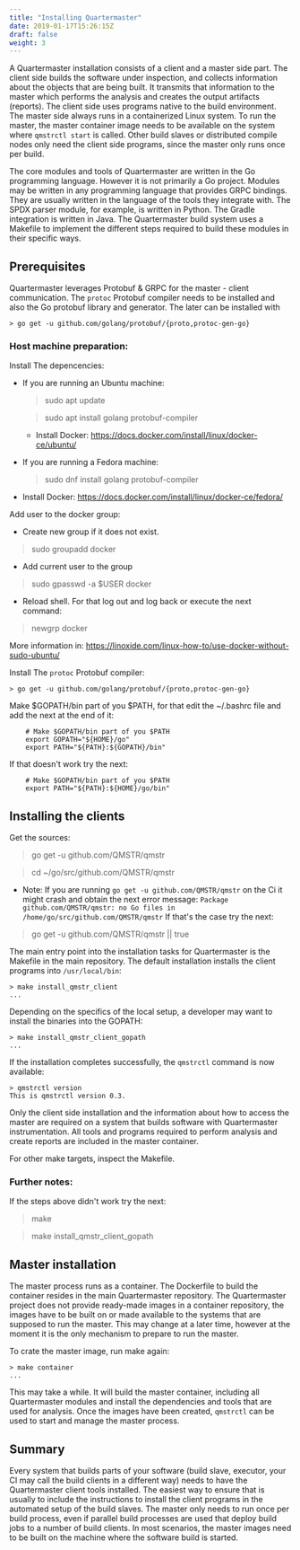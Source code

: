 ```yaml
---
title: "Installing Quartermaster"
date: 2019-01-17T15:26:15Z
draft: false
weight: 3
---
```


A Quartermaster installation consists of a client and a master side
part. The client side builds the software under inspection, and
collects information about the objects that are being built. It
transmits that information to the master which performs the analysis
and creates the output artifacts (reports). The client side uses
programs native to the build environment. The master side always runs
in a containerized Linux system. To run the master, the master
container image needs to be available on the system where `qmstrctl
start` is called. Other build slaves or distributed compile nodes only
need the client side programs, since the master only runs once per
build.

The core modules and tools of Quartermaster are written in the Go
programming language. However it is not primarily a Go
project. Modules may be written in any programming language that
provides GRPC bindings. They are usually written in the language of
the tools they integrate with. The SPDX parser module, for example, is
written in Python. The Gradle integration is written in Java. The
Quartermaster build system uses a Makefile to implement the different
steps required to build these modules in their specific ways.

## Prerequisites

Quartermaster leverages Protobuf & GRPC for the master - client
communication. The `protoc` Protobuf  compiler needs to be installed
and also the Go protobuf library and generator. The later can be
installed with

	> go get -u github.com/golang/protobuf/{proto,protoc-gen-go}

### Host machine preparation:
Install The depencencies:

  - If you are running an Ubuntu machine:

    > sudo apt update

	> sudo apt install golang protobuf-compiler

    - Install Docker: https://docs.docker.com/install/linux/docker-ce/ubuntu/

  - If you are running a Fedora machine:

    > sudo dnf install golang protobuf-compiler

  - Install Docker: https://docs.docker.com/install/linux/docker-ce/fedora/


Add user to the docker group:
  - Create new group if it does not exist.

  > sudo groupadd docker

  -  Add current user to the group

  > sudo gpasswd -a $USER docker

  - Reload shell. For that log out and log back or execute the next command:

  > newgrp docker

  More information in:
  https://linoxide.com/linux-how-to/use-docker-without-sudo-ubuntu/

Install The `protoc` Protobuf  compiler:

	> go get -u github.com/golang/protobuf/{proto,protoc-gen-go}

Make $GOPATH/bin part of you $PATH, for that edit the ~/.bashrc file and
add the next at the end of it:

        # Make $GOPATH/bin part of you $PATH
        export GOPATH="${HOME}/go"
        export PATH="${PATH}:${GOPATH}/bin"

If that doesn't work try the next:

        # Make $GOPATH/bin part of you $PATH
        export PATH="${PATH}:${HOME}/go/bin"

## Installing the clients

Get the sources:

> go get -u github.com/QMSTR/qmstr

> cd ~/go/src/github.com/QMSTR/qmstr

* Note: If you are running `go get -u github.com/QMSTR/qmstr` on the Ci it
might crash and obtain the next error message:
`Package github.com/QMSTR/qmstr: no Go files in /home/go/src/github.com/QMSTR/qmstr`
If that's the case try the next:

> go get -u github.com/QMSTR/qmstr || true

The main entry point into the installation tasks for Quartermaster is
the Makefile in the main repository. The default installation installs
the client programs into `/usr/local/bin`:

	> make install_qmstr_client
	...

Depending on the specifics of the local setup, a developer may want to
install the binaries into the GOPATH:

	> make install_qmstr_client_gopath
	...

If the installation completes successfully, the `qmstrctl` command is
now available:

	> qmstrctl version
	This is qmstrctl version 0.3.

Only the client side installation and the information about how to
access the master are required on a system that builds software with
Quartermaster instrumentation. All tools and programs required to
perform analysis and create reports are included in the master
container.

For other make targets, inspect the Makefile.

### Further notes:

If the steps above didn't work try the next:

  > make

  > make install_qmstr_client_gopath


## Master installation

The master process runs as a container. The Dockerfile to build the
container resides in the main Quartermaster repository. The
Quartermaster project does not provide ready-made images in a
container repository, the images have to be built on or made available
to the systems that are supposed to run the master. This may change at
a later time, however at the moment it is the only mechanism to
prepare to run the master.

To crate the master image, run make again:

	> make container
	...

This may take a while. It will build the master container, including
all Quartermaster modules and install the dependencies and tools that
are used for analysis. Once the images have been created, `qmstrctl`
can be used to start and manage the master process.

## Summary

Every system that builds parts of your software (build slave,
executor, your CI may call the build clients in a different way) needs
to have the Quartermaster client tools installed. The easiest way to
ensure that is usually to include the instructions to install the
client programs in the automated setup of the build slaves. The master
only needs to run once per build process, even if parallel build
processes are used that deploy build jobs to a number of build
clients. In most scenarios, the master images need to be built on the
machine where the software build is started.
